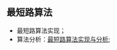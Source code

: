 <!--
 * @Author: Yaowen Xu
 * @Github: https://github.com/yaowenxu
 * @Organization: 北航系统结构研究所
 * @Date: 2020-03-29 09:43:32
 * @LastEditTime: 2020-03-29 22:27:45
 * @Description: 最短路算法
 -->

## 最短路算法
- 最短路算法实现；
- 算法分析：[最短路算法实现与分析](https://www.cnblogs.com/xuyaowen/p/shortest-path-algos.html);
